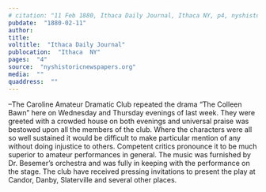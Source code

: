 ```yaml
---
# citation: "11 Feb 1880, Ithaca Daily Journal, Ithaca NY, p4, nyshistoricnewspapers.org."
pubdate:  "1880-02-11"
author: 
title: 
voltitle:  "Ithaca Daily Journal"
publocation:  "Ithaca  NY"
pages:  "4"
source:  "nyshistoricnewspapers.org"
media:  ""
quaddress:  ""
---
```

–The Caroline Amateur Dramatic Club repeated the drama “The Colleen Bawn” here on Wednesday and Thursday evenings of last week. They were greeted with a crowded house on both evenings and universal praise was bestowed upon all the members of the club. Where the characters were all so well sustained it would be difficult to make particular mention of any without doing injustice to others. Competent critics pronounce it to be much superior to amateur performances in general. The music was furnished by Dr. Besemer’s orchestra and was fully in keeping with the performance on the stage. The club have received pressing invitations to present the play at Candor, Danby, Slaterville and several other places.  

